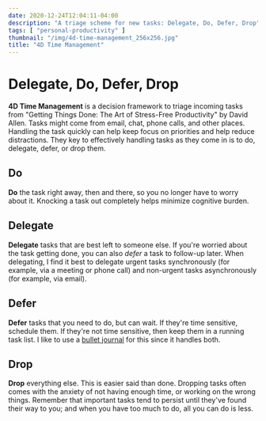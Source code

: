 ```yaml
---
date: 2020-12-24T12:04:11-04:00
description: "A triage scheme for new tasks: Delegate, Do, Defer, Drop"
tags: [ "personal-productivity" ]
thumbnail: "/img/4d-time-management_256x256.jpg"
title: "4D Time Management"
---
```


# Delegate, Do, Defer, Drop

**4D Time Management** is a decision framework to triage incoming tasks from "Getting Things Done: The Art of Stress-Free Productivity" by David Allen. Tasks might come from email, chat, phone calls, and other places. Handling the task quickly can help keep focus on priorities and help reduce distractions. They key to effectively handling tasks as they come in is to do, delegate, defer, or drop them.

## Do

**Do** the task right away, then and there, so you no longer have to worry about it. Knocking a task out completely helps minimize cognitive burden.

## Delegate

**Delegate** tasks that are best left to someone else. If you're worried about the task getting done, you can also _defer_ a task to follow-up later. When delegating, I find it best to delegate urgent tasks synchronously (for example, via a meeting or phone call) and non-urgent tasks asynchronously (for example, via email).

## Defer

**Defer** tasks that you need to do, but can wait. If they're time sensitive, schedule them. If they're not time sensitive, then keep them in a running task list. I like to use a [bullet journal](bullet-journaling.md) for this since it handles both.

## Drop

**Drop** everything else. This is easier said than done. Dropping tasks often comes with the anxiety of not having enough time, or working on the wrong things. Remember that important tasks tend to  persist until they've found their way to you; and when you have too much to do, all  you can do is less.
